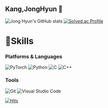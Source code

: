 ## Kang,JongHyun 👋
![Jong Hyun's GitHub stats](https://github-readme-stats.vercel.app/api?username=KangJongHyun&show_icons=true&theme=radical)
[![Solved.ac Profile](http://mazassumnida.wtf/api/v2/generate_badge?boj=yuri7579)](https://solved.ac/yuri7579/)

# 💪Skills
### Platforms & Languages
![PyTorch](https://img.shields.io/badge/PyTorch-EE4C2C.svg?&style=for-the-badge&logo=Spring&logoColor=white)
![Python](https://img.shields.io/badge/Python-3776AB.svg?&style=for-the-badge&logo=Python&logoColor=white)
![C](https://img.shields.io/badge/C-A8B9CC.svg?&style=for-the-badge&logo=Python&logoColor=white)
![C++](https://img.shields.io/badge/C++-00599C.svg?&style=for-the-badge&logo=Python&logoColor=white)

### Tools
![Git](https://img.shields.io/badge/Git-F05032.svg?&style=for-the-badge&logo=Git&logoColor=white)
![Visual Studio Code](https://img.shields.io/badge/Visual%20Studio%20Code-007ACC.svg?&style=for-the-badge&logo=Visual%20Studio%20Code&logoColor=white)










[![Hits](https://hits.seeyoufarm.com/api/count/incr/badge.svg?url=https%3A%2F%2Fgithub.com%2FKangJongHyun&count_bg=%238764A4&title_bg=%23C17CCA&icon=github.svg&icon_color=%23EEEEEE&title=hits&edge_flat=false)](https://hits.seeyoufarm.com)
